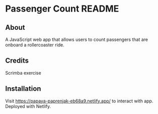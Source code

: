 # Passenger Count README

## About
A JavaScript web app that allows users to count passengers that are onboard a rollercoaster ride.

## Credits
Scrimba exercise

## Installation
Visit https://papaya-paprenjak-eb68a9.netlify.app/ to interact with app. Deployed with Netlify.